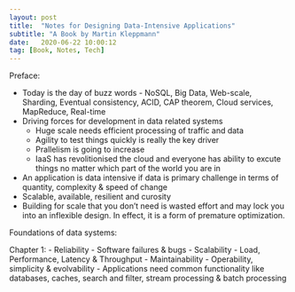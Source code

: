 ```yaml
---
layout: post
title:  "Notes for Designing Data-Intensive Applications"
subtitle: "A Book by Martin Kleppmann"
date:   2020-06-22 10:00:12
tag: [Book, Notes, Tech]
---
```



Preface:
- Today is the day of buzz words - NoSQL, Big Data, Web-scale, Sharding, Eventual consistency, ACID, CAP theorem, Cloud services, MapReduce, Real-time 
- Driving forces for development in data related systems 
	- Huge scale needs efficient processing of traffic and data
	- Agility to test things quickly is really the key driver
	- Prallelism is going to increase
	- IaaS has revolitionised the cloud and everyone has ability to excute things no matter which part of the world you are in
- An application is data intensive if data is primary challenge in terms of quantity, complexity & speed of change
- Scalable, available, resilient and curosity
- Building for scale that you don’t need is wasted effort and may lock you into an inflexible design. In effect, it is a form of premature optimization. 

Foundations of data systems:

Chapter 1:
	- Reliability
		- Software failures & bugs
	- Scalability
		- Load, Performance, Latency & Throughput
	- Maintainability
		- Operability, simplicity & evolvability
	- Applications need common functionality like databases, caches, search and filter, stream processing & batch processing
